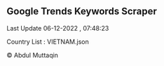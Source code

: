 

## Google Trends Keywords Scraper 
 
Last Update 06-12-2022 , 07:48:23

Country List :
VIETNAM.json



© Abdul Muttaqin 

